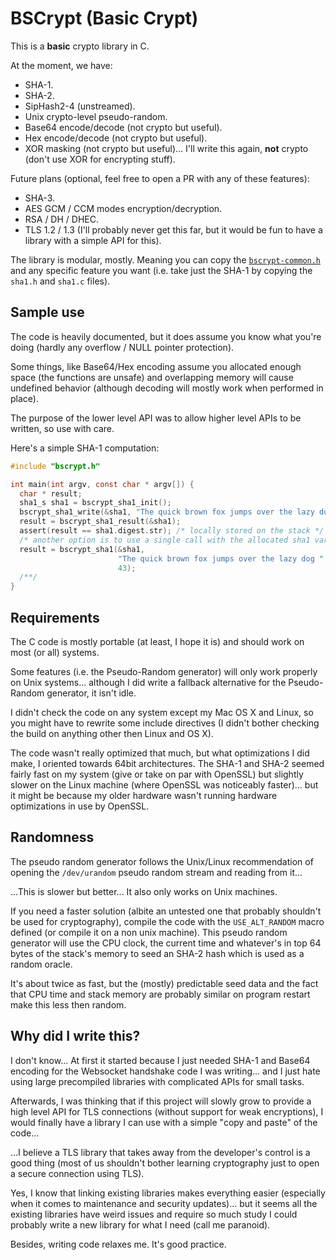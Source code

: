 # BSCrypt (Basic Crypt)

This is a **basic** crypto library in C.

At the moment, we have:

* SHA-1.
* SHA-2.
* SipHash2-4 (unstreamed).
* Unix crypto-level pseudo-random.
* Base64 encode/decode (not crypto but useful).
* Hex encode/decode (not crypto but useful).
* XOR masking (not crypto but useful)... I'll write this again, **not** crypto (don't use XOR for encrypting stuff).

Future plans (optional, feel free to open a PR with any of these features):

* SHA-3.
* AES GCM / CCM modes encryption/decryption.
* RSA / DH / DHEC.
* TLS 1.2 / 1.3 (I'll probably never get this far, but it would be fun to have a library with a simple API for this).


The library is modular, mostly. Meaning you can copy the [`bscrypt-common.h`](./src/bscrypt/bscrypt-common.h) and any specific feature you want (i.e. take just the SHA-1 by copying the `sha1.h` and `sha1.c` files).

## Sample use

The code is heavily documented, but it does assume you know what you're doing (hardly any overflow / NULL pointer protection).

Some things, like Base64/Hex encoding assume you allocated enough space (the functions are unsafe) and overlapping memory will cause undefined behavior (although decoding will mostly work when performed in place).

The purpose of the lower level API was to allow higher level APIs to be written, so use with care.

Here's a simple SHA-1 computation:

```c
#include "bscrypt.h"

int main(int argv, const char * argv[]) {
  char * result;
  sha1_s sha1 = bscrypt_sha1_init();
  bscrypt_sha1_write(&sha1, "The quick brown fox jumps over the lazy dog ", 43);
  result = bscrypt_sha1_result(&sha1);
  assert(result == sha1.digest.str); /* locally stored on the stack */
  /* another option is to use a single call with the allocated sha1 variable */
  result = bscrypt_sha1(&sha1,
                        "The quick brown fox jumps over the lazy dog ",
                        43);
  /**/
}
```

## Requirements

The C code is mostly portable (at least, I hope it is) and should work on most (or all) systems.

Some features (i.e. the Pseudo-Random generator) will only work properly on Unix systems... although I did write a fallback alternative for the Pseudo-Random generator, it isn't idle.

I didn't check the code on any system except my Mac OS X and Linux, so you might have to rewrite some include directives (I didn't bother checking the build on anything other then Linux and OS X).

The code wasn't really optimized that much, but what optimizations I did make, I oriented towards 64bit architectures. The SHA-1 and SHA-2 seemed fairly fast on my system (give or take on par with OpenSSL) but slightly slower on the Linux machine (where OpenSSL was noticeably faster)... but it might be because my older hardware wasn't running hardware optimizations in use by OpenSSL.

## Randomness

The pseudo random generator follows the Unix/Linux recommendation of opening the `/dev/urandom` pseudo random stream and reading from it...

...This is slower but better... It also only works on Unix machines.

If you need a faster solution (albite an untested one that probably shouldn't be used for cryptography), compile the code with the `USE_ALT_RANDOM` macro defined (or compile it on a non unix machine). This pseudo random generator will use the CPU clock, the current time and whatever's in top 64 bytes of the stack's memory to seed an SHA-2 hash which is used as a random oracle.

It's about twice as fast, but the (mostly) predictable seed data and the fact that CPU time and stack memory are probably similar on program restart make this less then random.

## Why did I write this?

I don't know... At first it started because I just needed SHA-1 and Base64 encoding for the Websocket handshake code I was writing... and I just hate using large precompiled libraries with complicated APIs for small tasks.

Afterwards, I was thinking that if this project will slowly grow to provide a high level API for TLS connections (without support for weak encryptions), I would finally have a library I can use with a simple "copy and paste" of the code...

...I believe a TLS library that takes away from the developer's control is a good thing (most of us shouldn't bother learning cryptography just to open a secure connection using TLS).

Yes, I know that linking existing libraries makes everything easier (especially when it comes to maintenance and security updates)... but it seems all the existing libraries have weird issues and require so much study I could probably write a new library for what I need (call me paranoid).

Besides, writing code relaxes me. It's good practice.
